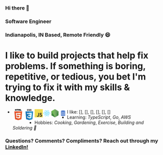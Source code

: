 <!--
**LSanchez17/LSanchez17** is a ✨ _special_ ✨ repository because its `README.md` (this file) appears on your GitHub profile.
-->

### Hi there 🙂  
###  Software Engineer
###  Indianapolis, IN Based, Remote Friendly 😄

#   I like to build projects that help fix problems.  If something is boring, repetitive, or tedious, you bet I'm trying to fix it with my skills & knowledge.  
*   I like: [<img align="left" alt="HTML5" width="35px" src="https://raw.githubusercontent.com/github/explore/80688e429a7d4ef2fca1e82350fe8e3517d3494d/topics/html/html.png" />], [<img align="left" alt="CSS3" width="35px" src="https://raw.githubusercontent.com/github/explore/80688e429a7d4ef2fca1e82350fe8e3517d3494d/topics/css/css.png" />], [<img align="left" alt="JavaScript" width="26px" src="https://raw.githubusercontent.com/github/explore/80688e429a7d4ef2fca1e82350fe8e3517d3494d/topics/javascript/javascript.png" />], [<img align="left" alt="React" width="26px" src="https://raw.githubusercontent.com/github/explore/80688e429a7d4ef2fca1e82350fe8e3517d3494d/topics/react/react.png" />], [<img align="left" alt="Node.js" width="26px" src="https://raw.githubusercontent.com/github/explore/80688e429a7d4ef2fca1e82350fe8e3517d3494d/topics/nodejs/nodejs.png" />], [<img align="left" alt="SQL" width="26px" src="https://raw.githubusercontent.com/github/explore/80688e429a7d4ef2fca1e82350fe8e3517d3494d/topics/sql/sql.png" />]
*   Learning: *TypeScript*, *Go*, *AWS*
*   Hobbies: *Cooking*, *Gardening*, *Exercise*, *Building and Soldering 🤖*

###   **Questions? Comments? Compliments? Reach out through my [LinkedIn!](https://www.linkedin.com/in/lasj)**
